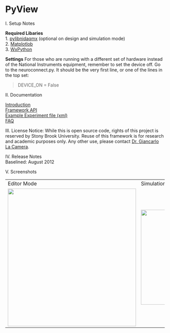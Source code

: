 PyView
======

I. Setup Notes

<b>Required Libaries</b><br />
	1. <a href="https://code.google.com/p/pylibnidaqmx/">pylibnidaqmx</a> (optional on design and simulation mode)<br />
	2. <a href="http://matplotlib.org/">Matplotlob</a><br />
	3. <a href="http://www.wxpython.org/">WxPython</a><br />

<b>Settings</b>
For those who are running with a different set of hardware instead of the National Instruments equipment, remember to set the device off. Go to the neuroconnect.py. It should be the very first line, or one of the lines in the top set:
> DEVICE_ON = False

II. Documentation

<a href="http://valour.me/pyview/">Introduction</a><br />
<a href="http://valour.me/pyview/api/framework">Framework API</a><br />
<a href="http://valour.me/pyview/xml.html">Example Experiment file (xml)</a><br />
<a href="http://valour.me/pyview/faq.html">FAQ</a><br />

III. License Notice: While this is open source code, rights of this project is reserved by Stony Brook University.
Reuse of this framework is for research and academic purposes only. Any other use, please contact <a href="http://neurobiology.informatics.sunysb.edu/graduate/faculty/lacamera.html">Dr. Giancarlo La  Camera</a>.

IV. Release Notes<br />
Baselined: August 2012

V. Screenshots

<table>
<tr><td>Editor Mode</td><td>Simulation Mode</td></tr>
<tr><td><img src="http://valour.me/pyview/PyVieweditor.jpg" width="405" height="435"></td><td><img src="http://valour.me/pyview/PyViewrun.jpg" wdith="496" height="300"></td></tr>
</table>
